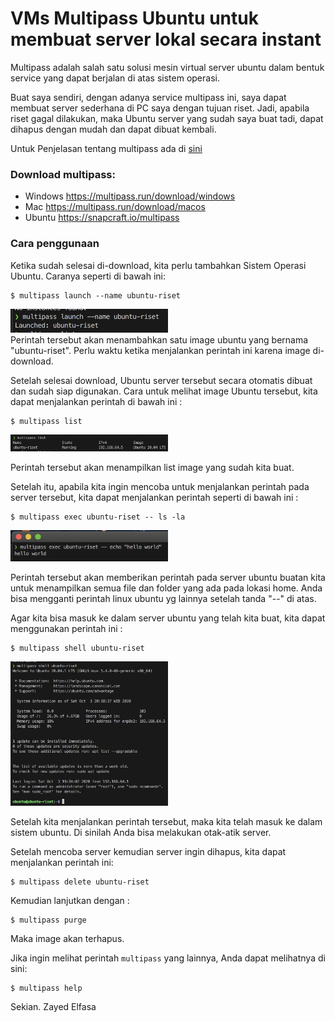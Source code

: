 # VMs Multipass Ubuntu untuk membuat server lokal secara instant

Multipass adalah salah satu solusi mesin virtual server ubuntu dalam bentuk service yang dapat berjalan di atas sistem operasi. 

Buat saya sendiri, dengan adanya service multipass ini, saya dapat membuat server sederhana di PC saya dengan tujuan riset. Jadi, apabila riset gagal dilakukan, maka Ubuntu server yang sudah saya buat tadi, dapat dihapus dengan mudah dan dapat dibuat kembali.

Untuk Penjelasan tentang multipass ada di [sini](https://multipass.run/)

### Download multipass: 
- Windows https://multipass.run/download/windows
- Mac https://multipass.run/download/macos
- Ubuntu https://snapcraft.io/multipass

### Cara penggunaan
Ketika sudah selesai di-download, kita perlu tambahkan Sistem Operasi Ubuntu. Caranya seperti di bawah ini:

```
$ multipass launch --name ubuntu-riset
```

<div>
<img src="https://github.com/zayedelfasa/multipass-ubuntu/blob/main/main_readme/main-1.png" width="50%" height="50%" alt="bar"/>
</div>
Perintah tersebut akan menambahkan satu image ubuntu yang bernama "ubuntu-riset". Perlu waktu ketika menjalankan perintah ini karena image di-download.

Setelah selesai download, Ubuntu server tersebut secara otomatis dibuat dan sudah siap digunakan. Cara untuk melihat image Ubuntu tersebut, kita dapat menjalankan perintah di bawah ini : 

```
$ multipass list
```

<div>
<img src="https://github.com/zayedelfasa/multipass-ubuntu/blob/main/main_readme/main-2.png" width="50%" height="50%" alt="bar"/>
</div>

Perintah tersebut akan menampilkan list image yang sudah kita buat. 

Setelah itu, apabila kita ingin mencoba untuk menjalankan perintah pada server tersebut, kita dapat menjalankan perintah seperti di bawah ini : 


```
$ multipass exec ubuntu-riset -- ls -la
```

<div>
<img src="https://github.com/zayedelfasa/multipass-ubuntu/blob/main/main_readme/main-3.png" width="50%" height="50%" alt="bar"/>
</div>

Perintah tersebut akan memberikan perintah pada server ubuntu buatan kita untuk menampilkan semua file dan folder yang ada pada lokasi home. Anda bisa mengganti perintah linux ubuntu yg lainnya setelah tanda "--" di atas.

Agar kita bisa masuk ke dalam server ubuntu yang telah kita buat, kita dapat menggunakan perintah ini :

```
$ multipass shell ubuntu-riset 
```

<div>
<img src="https://github.com/zayedelfasa/multipass-ubuntu/blob/main/main_readme/main-4.png" width="50%" height="50%" alt="bar"/>
</div>

Setelah kita menjalankan perintah tersebut, maka kita telah masuk ke dalam sistem ubuntu. Di sinilah Anda bisa melakukan otak-atik server. 

Setelah mencoba server kemudian server ingin dihapus, kita dapat menjalankan perintah ini: 

```
$ multipass delete ubuntu-riset
```

Kemudian lanjutkan dengan : 


```
$ multipass purge
```

Maka image akan terhapus.

Jika ingin melihat perintah `multipass` yang lainnya, Anda dapat melihatnya di sini: 

```
$ multipass help
```

Sekian. Zayed Elfasa
